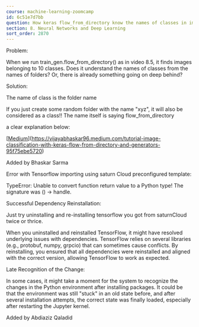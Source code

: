 ```yaml
---
course: machine-learning-zoomcamp
id: 6c51e7d7bb
question: How keras flow_from_directory know the names of classes in images?
section: 8. Neural Networks and Deep Learning
sort_order: 2870
---
```


Problem:

When we run train_gen.flow_from_directory() as in video 8.5, it finds images belonging to 10 classes. Does it understand the names of classes from the names of folders? Or, there is already something going on deep behind?

Solution:

The name of class is the folder name

If you just create some random folder with the name "xyz", it will also be considered as a class!! The name itself is saying flow_from_directory

a clear explanation below:

[[Medium](https://vijayabhaskar96.medium.com/tutorial-image-classification-with-keras-flow-from-directory-and-generators-95f75ebe5720)](https://vijayabhaskar96.medium.com/tutorial-image-classification-with-keras-flow-from-directory-and-generators-95f75ebe5720)

Added by Bhaskar Sarma

Error with Tensorflow importing using saturn Cloud preconfigured template:

TypeError: Unable to convert function return value to a Python type! The signature was () -> handle.

Successful Dependency Reinstallation:

Just try uninstalling and re-installing tensorflow you got from saturnCloud twice or thrice.

When you uninstalled and reinstalled TensorFlow, it might have resolved underlying issues with dependencies. TensorFlow relies on several libraries (e.g., protobuf, numpy, grpcio) that can sometimes cause conflicts. By reinstalling, you ensured that all dependencies were reinstalled and aligned with the correct version, allowing TensorFlow to work as expected.

Late Recognition of the Change:

In some cases, it might take a moment for the system to recognize the changes in the Python environment after installing packages. It could be that the environment was still "stuck" in an old state before, and after several installation attempts, the correct state was finally loaded, especially after restarting the Jupyter kernel.

Added by Abdiaziz Qaladid

